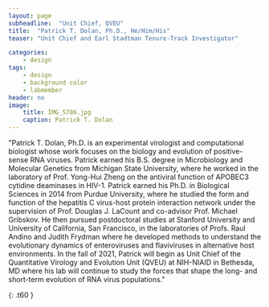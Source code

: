 ```yaml
---
layout: page
subheadline:  "Unit Chief, QVEU"
title:  "Patrick T. Dolan, Ph.D., He/Him/His"
teaser: "Unit Chief and Earl Stadtman Tenure-Track Investigator"

categories:
    - design
tags:
    - design
    - background color
    - labmember
header: no
image:
    title: IMG_5786.jpg
    caption: Patrick T. Dolan
---
```

"Patrick T. Dolan, Ph.D. is an experimental virologist and computational biologist whose work focuses on the biology and evolution of positive-sense RNA viruses. Patrick earned his B.S. degree in Microbiology and Molecular Genetics from Michigan State University, where he worked in the laboratory of Prof. Yong-Hui Zheng on the antiviral function of APOBEC3 cytidine deaminases in HIV-1. Patrick earned his Ph.D. in Biological Sciences in 2014 from Purdue University, where he studied the form and function of the hepatitis C virus-host protein interaction network under the supervision of Prof. Douglas J. LaCount and co-advisor Prof. Michael Gribskov. He then pursued postdoctoral studies at Stanford University and University of California, San Francisco, in the laboratories of Profs. Raul Andino and Judith Frydman where he developed methods to understand the evolutionary dynamics of enteroviruses and flaviviruses in alternative host environments. In the fall of 2021, Patrick will begin as Unit Chief of the Quantitative Virology and Evolution Unit (QVEU) at NIH-NIAID in Bethesda, MD where his lab will continue to study the forces that shape the long- and short-term evolution of RNA virus populations."



{: .t60 }
